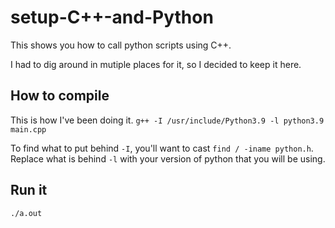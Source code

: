 # setup-C++-and-Python

This shows you how to call python scripts using C++.

I had to dig around in mutiple places for it, so I decided to keep it here.

## How to compile

This is how I've been doing it.
`g++ -I /usr/include/Python3.9 -l python3.9 main.cpp`

To find what to put behind `-I`, you'll want to cast `find / -iname python.h`.
Replace what is behind `-l` with your version of python that you will be using.

## Run it
`./a.out`
